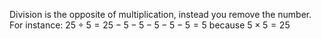 Division is the opposite of multiplication, instead you remove the number. For instance: $25\div5=25-5-5-5-5-5=5$ because $5\times5=25$  